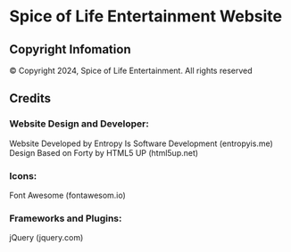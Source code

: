 # Spice of Life Entertainment Website
## Copyright Infomation
&copy; Copyright 2024, Spice of Life Entertainment. All rights reserved

## Credits

### Website Design and Developer:
Website Developed by Entropy Is Software Development (entropyis.me)
Design Based on Forty by HTML5 UP (html5up.net)

### Icons:
Font Awesome (fontawesom.io)

### Frameworks and Plugins:
jQuery (jquery.com)